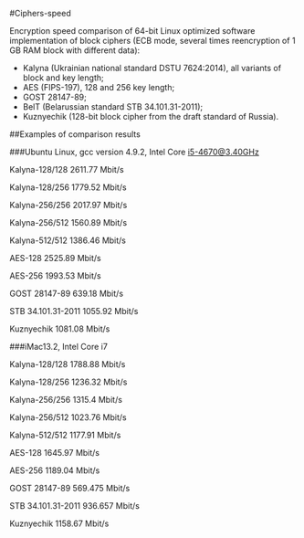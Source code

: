 #Ciphers-speed

Encryption speed comparison of 64-bit Linux optimized software implementation of block ciphers (ECB mode, several times reencryption of 1 GB RAM block with different data): 
- Kalyna (Ukrainian national standard DSTU 7624:2014), all variants of block and key length; 
- AES (FIPS-197), 128 and 256 key length;
- GOST 28147-89;
- BelT (Belarussian standard STB 34.101.31-2011);
- Kuznyechik (128-bit block cipher from the draft standard of Russia).


##Examples of comparison results

###Ubuntu Linux, gcc version 4.9.2, Intel Core i5-4670@3.40GHz

Kalyna-128/128      2611.77 Mbit/s

Kalyna-128/256      1779.52 Mbit/s

Kalyna-256/256      2017.97 Mbit/s

Kalyna-256/512      1560.89 Mbit/s

Kalyna-512/512      1386.46 Mbit/s

AES-128             2525.89 Mbit/s

AES-256             1993.53 Mbit/s

GOST 28147-89       639.18 Mbit/s

STB 34.101.31-2011  1055.92 Mbit/s

Kuznyechik          1081.08 Mbit/s


###iMac13.2, Intel Core i7

Kalyna-128/128      1788.88 Mbit/s

Kalyna-128/256      1236.32 Mbit/s

Kalyna-256/256      1315.4 Mbit/s

Kalyna-256/512      1023.76 Mbit/s

Kalyna-512/512      1177.91 Mbit/s

AES-128             1645.97 Mbit/s

AES-256             1189.04 Mbit/s

GOST 28147-89       569.475 Mbit/s

STB 34.101.31-2011  936.657 Mbit/s

Kuznyechik          1158.67 Mbit/s

